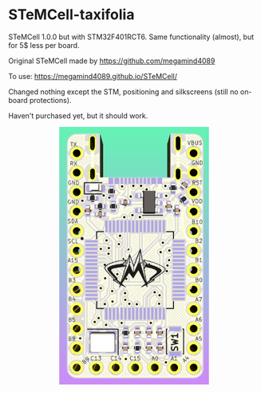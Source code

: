 # STeMCell-taxifolia
 STeMCell 1.0.0 but with STM32F401RCT6. Same functionality (almost), but for 5$ less per board.

Original STeMCell made by https://github.com/megamind4089

To use: https://megamind4089.github.io/STeMCell/

Changed nothing except the STM, positioning and silkscreens (still no on-board protections).

Haven't purchased yet, but it should work.

<p align="center">
  <img src="images/render.png" width="300"/>
</p>